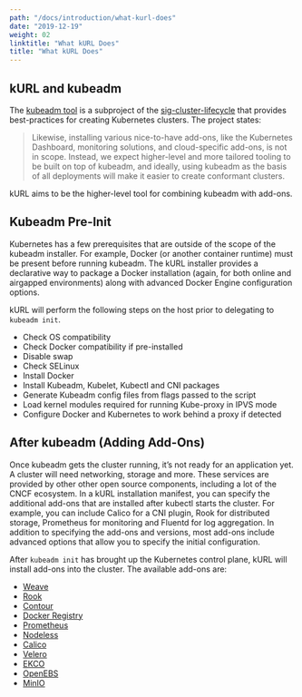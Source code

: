 ```yaml
---
path: "/docs/introduction/what-kurl-does"
date: "2019-12-19"
weight: 02
linktitle: "What kURL Does"
title: "What kURL Does"
---
```

## kURL and kubeadm
The [kubeadm tool](https://kubernetes.io/docs/reference/setup-tools/kubeadm/kubeadm/) is a subproject of the [sig-cluster-lifecycle](https://github.com/kubernetes/community/tree/master/sig-cluster-lifecycle) that provides best-practices for creating Kubernetes clusters. The project states:

> Likewise, installing various nice-to-have add-ons, like the Kubernetes Dashboard, monitoring solutions, and cloud-specific add-ons, is not in scope. Instead, we expect higher-level and more tailored tooling to be built on top of kubeadm, and ideally, using kubeadm as the basis of all deployments will make it easier to create conformant clusters.

kURL aims to be the higher-level tool for combining kubeadm with add-ons.

## Kubeadm Pre-Init
Kubernetes has a few prerequisites that are outside of the scope of the kubeadm installer. For example, Docker (or another container runtime) must be present before running kubeadm. The kURL installer provides a declarative way to package a Docker installation (again, for both online and airgapped environments) along with advanced Docker Engine configuration options.

kURL will perform the following steps on the host prior to delegating to `kubeadm init`.

* Check OS compatibility
* Check Docker compatibility if pre-installed
* Disable swap
* Check SELinux
* Install Docker
* Install Kubeadm, Kubelet, Kubectl and CNI packages
* Generate Kubeadm config files from flags passed to the script
* Load kernel modules required for running Kube-proxy in IPVS mode
* Configure Docker and Kubernetes to work behind a proxy if detected

## After kubeadm (Adding Add-Ons)
Once kubeadm gets the cluster running, it’s not ready for an application yet. A cluster will need networking, storage and more. These services are provided by other other open source components, including a lot of the CNCF ecosystem. In a kURL installation manifest, you can specify the additional add-ons that are installed after kubectl starts the cluster. For example, you can include Calico for a CNI plugin, Rook for distributed storage, Prometheus for monitoring and Fluentd for log aggregation. In addition to specifying the add-ons and versions, most add-ons include advanced options that allow you to specify the initial configuration.

After `kubeadm init` has brought up the Kubernetes control plane, kURL will install add-ons into the cluster.
The available add-ons are:

* [Weave](https://www.weave.works/oss/net/)
* [Rook](https://rook.io/)
* [Contour](https://projectcontour.io/)
* [Docker Registry](https://docs.docker.com/registry/)
* [Prometheus](https://prometheus.io/)
* [Nodeless](https://www.elotl.co/)
* [Calico](https://www.projectcalico.org/)
* [Velero](https://velero.io/)
* [EKCO](https://github.com/replicatedhq/ekco)
* [OpenEBS](https://openebs.io/)
* [MinIO](https://min.io/)


